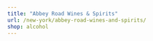 ```yaml
---
title: "Abbey Road Wines & Spirits"
url: /new-york/abbey-road-wines-and-spirits/
shop: alcohol
---
```

